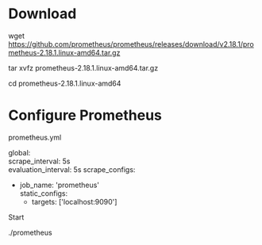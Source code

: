 # Download

wget https://github.com/prometheus/prometheus/releases/download/v2.18.1/prometheus-2.18.1.linux-amd64.tar.gz

tar xvfz prometheus-2.18.1.linux-amd64.tar.gz

cd prometheus-2.18.1.linux-amd64



# Configure Prometheus
prometheus.yml

global:  
   scrape_interval: 5s  
   evaluation_interval: 5s
scrape_configs:  
   - job_name: 'prometheus'    
     static_configs:    
     - targets: ['localhost:9090']
     
Start

./prometheus
